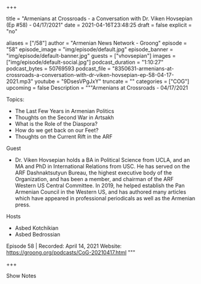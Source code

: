 
+++

title = "Armenians at Crossroads - a Conversation with Dr. Viken Hovsepian (Ep #58) - 04/17/2021"
date = 2021-04-16T23:48:25
draft = false
explicit = "no"

aliases = ["/58"]
author = "Armenian News Network - Groong"
episode = "58"
episode_image = "img/episode/default.jpg"
episode_banner = "img/episode/default-banner.jpg"
guests = ["vhovsepian"]
images = ["img/episode/default-social.jpg"]
podcast_duration = "1:10:27"
podcast_bytes = 50769593
podcast_file = "8350631-armenians-at-crossroads-a-conversation-with-dr-viken-hovsepian-ep-58-04-17-2021.mp3"
youtube = "9DsesVPgJxY"
truncate = ""
categories = ["COG"]
upcoming = false
Description = """Armenians at Crossroads - 04/17/2021

Topics:
- The Last Few Years in Armenian Politics
- Thoughts on the Second War in Artsakh
- What is the Role of the Diaspora?
- How do we get back on our Feet?
- Thoughts on the Current Rift in the ARF

Guest
- Dr. Viken Hovsepian holds a BA in Political Science from UCLA, and an MA and PhD in International Relations from USC. He has served on the ARF Dashnaktsutyun Bureau, the highest executive body of the Organization, and has been a member, and chairman of the ARF Western US Central Committee. In 2019, he helped establish the Pan Armenian Council in the Western US, and has authored many articles which have appeared in professional periodicals as well as the Armenian press.

Hosts
- Asbed Kotchikian
- Asbed Bedrossian

Episode 58 | Recorded: April 14, 2021
Website: https://groong.org/podcasts/CoG-20210417.html
"""

+++

Show Notes

